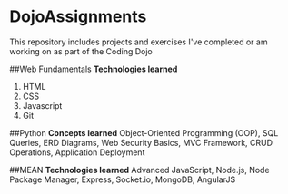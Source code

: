 # DojoAssignments

This repository includes projects and exercises I've completed or am working on as part of the Coding Dojo 

##Web Fundamentals
**Technologies learned** 
1. HTML
2. CSS
3. Javascript
4. Git

##Python
**Concepts learned** 
Object-Oriented Programming (OOP), SQL Queries, ERD Diagrams, Web Security Basics, MVC Framework, CRUD Operations, Application Deployment

##MEAN
**Technologies learned** 
Advanced JavaScript, Node.js, Node Package Manager, Express, Socket.io, MongoDB, AngularJS
